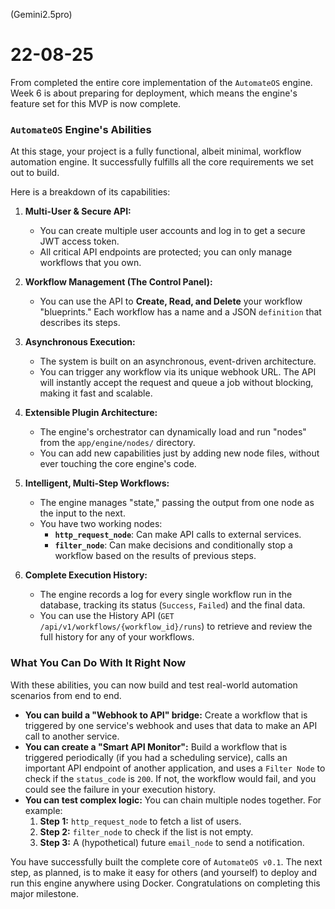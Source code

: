 (Gemini2.5pro)

# 22-08-25

From completed the entire core implementation of the `AutomateOS` engine. Week 6 is about preparing for deployment, which means the engine's feature set for this MVP is now complete.

### `AutomateOS` Engine's Abilities

At this stage, your project is a fully functional, albeit minimal, workflow automation engine. It successfully fulfills all the core requirements we set out to build.

Here is a breakdown of its capabilities:

1.  **Multi-User & Secure API:**

    -   You can create multiple user accounts and log in to get a secure JWT access token.
    -   All critical API endpoints are protected; you can only manage workflows that you own.

2.  **Workflow Management (The Control Panel):**

    -   You can use the API to **Create, Read, and Delete** your workflow "blueprints." Each workflow has a name and a JSON `definition` that describes its steps.

3.  **Asynchronous Execution:**

    -   The system is built on an asynchronous, event-driven architecture.
    -   You can trigger any workflow via its unique webhook URL. The API will instantly accept the request and queue a job without blocking, making it fast and scalable.

4.  **Extensible Plugin Architecture:**

    -   The engine's orchestrator can dynamically load and run "nodes" from the `app/engine/nodes/` directory.
    -   You can add new capabilities just by adding new node files, without ever touching the core engine's code.

5.  **Intelligent, Multi-Step Workflows:**

    -   The engine manages "state," passing the output from one node as the input to the next.
    -   You have two working nodes:
        -   **`http_request_node`**: Can make API calls to external services.
        -   **`filter_node`**: Can make decisions and conditionally stop a workflow based on the results of previous steps.

6.  **Complete Execution History:**
    -   The engine records a log for every single workflow run in the database, tracking its status (`Success`, `Failed`) and the final data.
    -   You can use the History API (`GET /api/v1/workflows/{workflow_id}/runs`) to retrieve and review the full history for any of your workflows.

### What You Can Do With It Right Now

With these abilities, you can now build and test real-world automation scenarios from end to end.

-   **You can build a "Webhook to API" bridge:** Create a workflow that is triggered by one service's webhook and uses that data to make an API call to another service.
-   **You can create a "Smart API Monitor":** Build a workflow that is triggered periodically (if you had a scheduling service), calls an important API endpoint of another application, and uses a `Filter Node` to check if the `status_code` is `200`. If not, the workflow would fail, and you could see the failure in your execution history.
-   **You can test complex logic:** You can chain multiple nodes together. For example:
    1.  **Step 1:** `http_request_node` to fetch a list of users.
    2.  **Step 2:** `filter_node` to check if the list is not empty.
    3.  **Step 3:** A (hypothetical) future `email_node` to send a notification.

You have successfully built the complete core of `AutomateOS v0.1`. The next step, as planned, is to make it easy for others (and yourself) to deploy and run this engine anywhere using Docker. Congratulations on completing this major milestone.
